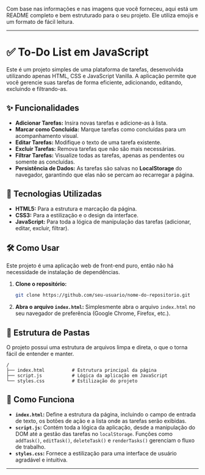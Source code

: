 Com base nas informações e nas imagens que você forneceu, aqui está um README completo e bem estruturado para o seu projeto. Ele utiliza emojis e um formato de fácil leitura.

-----

# ✅ To-Do List em JavaScript

Este é um projeto simples de uma plataforma de tarefas, desenvolvida utilizando apenas HTML, CSS e JavaScript Vanilla. A aplicação permite que você gerencie suas tarefas de forma eficiente, adicionando, editando, excluindo e filtrando-as.

## ✨ Funcionalidades

  * **Adicionar Tarefas:** Insira novas tarefas e adicione-as à lista.
  * **Marcar como Concluída:** Marque tarefas como concluídas para um acompanhamento visual.
  * **Editar Tarefas:** Modifique o texto de uma tarefa existente.
  * **Excluir Tarefas:** Remova tarefas que não são mais necessárias.
  * **Filtrar Tarefas:** Visualize todas as tarefas, apenas as pendentes ou somente as concluídas.
  * **Persistência de Dados:** As tarefas são salvas no **LocalStorage** do navegador, garantindo que elas não se percam ao recarregar a página.

## 🚀 Tecnologias Utilizadas

  * **HTML5:** Para a estrutura e marcação da página.
  * **CSS3:** Para a estilização e o design da interface.
  * **JavaScript:** Para toda a lógica de manipulação das tarefas (adicionar, editar, excluir, filtrar).

## 🛠️ Como Usar

Este projeto é uma aplicação web de front-end puro, então não há necessidade de instalação de dependências.

1.  **Clone o repositório:**

    ```bash
    git clone https://github.com/seu-usuario/nome-do-repositorio.git
    ```

2.  **Abra o arquivo `index.html`:**
    Simplesmente abra o arquivo `index.html` no seu navegador de preferência (Google Chrome, Firefox, etc.).

## 📂 Estrutura de Pastas

O projeto possui uma estrutura de arquivos limpa e direta, o que o torna fácil de entender e manter.

```
/
├── index.html          # Estrutura principal da página
├── script.js           # Lógica da aplicação em JavaScript
└── styles.css          # Estilização do projeto
```

## 🧠 Como Funciona

  * **`index.html`:** Define a estrutura da página, incluindo o campo de entrada de texto, os botões de ação e a lista onde as tarefas serão exibidas.
  * **`script.js`:** Contém toda a lógica da aplicação, desde a manipulação do DOM até a gestão das tarefas no `localStorage`. Funções como `addTask()`, `editTask()`, `deleteTask()` e `renderTasks()` gerenciam o fluxo de trabalho.
  * **`styles.css`:** Fornece a estilização para uma interface de usuário agradável e intuitiva.

-----
